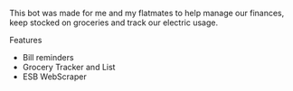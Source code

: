 This bot was made for me and my flatmates to help manage our finances, keep stocked on groceries and track our electric usage.

Features
- Bill reminders
- Grocery Tracker and List
- ESB WebScraper